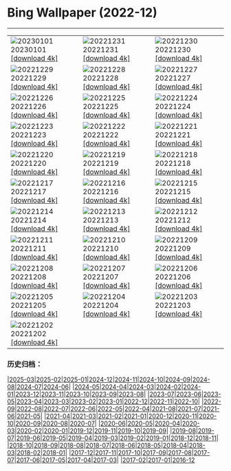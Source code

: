 # Bing Wallpaper (2022-12)
**************

<table><tr><td><img class="wallpaper" src="https://www.bing.com/th?id=OHR.NorwayNYD_DE-DE5087400553_1920x1080.jpg" alt="20230101"> 20230101 <a href="https://www.bing.com/th?id=OHR.NorwayNYD_DE-DE5087400553_UHD.jpg">[download 4k]</a></td><td><img class="wallpaper" src="https://www.bing.com/th?id=OHR.SydneyNYE_DE-DE4928573925_1920x1080.jpg" alt="20221231"> 20221231 <a href="https://www.bing.com/th?id=OHR.SydneyNYE_DE-DE4928573925_UHD.jpg">[download 4k]</a></td><td><img class="wallpaper" src="https://www.bing.com/th?id=OHR.ChalkRock_DE-DE4812578556_1920x1080.jpg" alt="20221230"> 20221230 <a href="https://www.bing.com/th?id=OHR.ChalkRock_DE-DE4812578556_UHD.jpg">[download 4k]</a></td></tr><tr><td><img class="wallpaper" src="https://www.bing.com/th?id=OHR.ButterflyEffect_DE-DE7912062583_1920x1080.jpg" alt="20221229"> 20221229 <a href="https://www.bing.com/th?id=OHR.ButterflyEffect_DE-DE7912062583_UHD.jpg">[download 4k]</a></td><td><img class="wallpaper" src="https://www.bing.com/th?id=OHR.OberstdorfSkispringen_DE-DE7762481456_1920x1080.jpg" alt="20221228"> 20221228 <a href="https://www.bing.com/th?id=OHR.OberstdorfSkispringen_DE-DE7762481456_UHD.jpg">[download 4k]</a></td><td><img class="wallpaper" src="https://www.bing.com/th?id=OHR.ChiesaBianca_DE-DE7464793229_1920x1080.jpg" alt="20221227"> 20221227 <a href="https://www.bing.com/th?id=OHR.ChiesaBianca_DE-DE7464793229_UHD.jpg">[download 4k]</a></td></tr><tr><td><img class="wallpaper" src="https://www.bing.com/th?id=OHR.BeverleyWestwood_DE-DE6933411273_1920x1080.jpg" alt="20221226"> 20221226 <a href="https://www.bing.com/th?id=OHR.BeverleyWestwood_DE-DE6933411273_UHD.jpg">[download 4k]</a></td><td><img class="wallpaper" src="https://www.bing.com/th?id=OHR.ChristmasSouvenir_DE-DE6720752177_1920x1080.jpg" alt="20221225"> 20221225 <a href="https://www.bing.com/th?id=OHR.ChristmasSouvenir_DE-DE6720752177_UHD.jpg">[download 4k]</a></td><td><img class="wallpaper" src="https://www.bing.com/th?id=OHR.WeihnachtenWatzmann_DE-DE6323542164_1920x1080.jpg" alt="20221224"> 20221224 <a href="https://www.bing.com/th?id=OHR.WeihnachtenWatzmann_DE-DE6323542164_UHD.jpg">[download 4k]</a></td></tr><tr><td><img class="wallpaper" src="https://www.bing.com/th?id=OHR.GentooGrievances_DE-DE5029170533_1920x1080.jpg" alt="20221223"> 20221223 <a href="https://www.bing.com/th?id=OHR.GentooGrievances_DE-DE5029170533_UHD.jpg">[download 4k]</a></td><td><img class="wallpaper" src="https://www.bing.com/th?id=OHR.TreeGaleriesLafayette_DE-DE4448669355_1920x1080.jpg" alt="20221222"> 20221222 <a href="https://www.bing.com/th?id=OHR.TreeGaleriesLafayette_DE-DE4448669355_UHD.jpg">[download 4k]</a></td><td><img class="wallpaper" src="https://www.bing.com/th?id=OHR.SolarHalo_DE-DE4160905401_1920x1080.jpg" alt="20221221"> 20221221 <a href="https://www.bing.com/th?id=OHR.SolarHalo_DE-DE4160905401_UHD.jpg">[download 4k]</a></td></tr><tr><td><img class="wallpaper" src="https://www.bing.com/th?id=OHR.PalaceBelvedere_DE-DE3706375084_1920x1080.jpg" alt="20221220"> 20221220 <a href="https://www.bing.com/th?id=OHR.PalaceBelvedere_DE-DE3706375084_UHD.jpg">[download 4k]</a></td><td><img class="wallpaper" src="https://www.bing.com/th?id=OHR.WinterberryBush_DE-DE3520378929_1920x1080.jpg" alt="20221219"> 20221219 <a href="https://www.bing.com/th?id=OHR.WinterberryBush_DE-DE3520378929_UHD.jpg">[download 4k]</a></td><td><img class="wallpaper" src="https://www.bing.com/th?id=OHR.BlueLagoon_DE-DE3379100071_1920x1080.jpg" alt="20221218"> 20221218 <a href="https://www.bing.com/th?id=OHR.BlueLagoon_DE-DE3379100071_UHD.jpg">[download 4k]</a></td></tr><tr><td><img class="wallpaper" src="https://www.bing.com/th?id=OHR.GlacierGoats_DE-DE2986564884_1920x1080.jpg" alt="20221217"> 20221217 <a href="https://www.bing.com/th?id=OHR.GlacierGoats_DE-DE2986564884_UHD.jpg">[download 4k]</a></td><td><img class="wallpaper" src="https://www.bing.com/th?id=OHR.AtlantaLights_DE-DE2783821552_1920x1080.jpg" alt="20221216"> 20221216 <a href="https://www.bing.com/th?id=OHR.AtlantaLights_DE-DE2783821552_UHD.jpg">[download 4k]</a></td><td><img class="wallpaper" src="https://www.bing.com/th?id=OHR.Borovets_DE-DE8625039774_1920x1080.jpg" alt="20221215"> 20221215 <a href="https://www.bing.com/th?id=OHR.Borovets_DE-DE8625039774_UHD.jpg">[download 4k]</a></td></tr><tr><td><img class="wallpaper" src="https://www.bing.com/th?id=OHR.TangleCreekFalls_DE-DE8307703084_1920x1080.jpg" alt="20221214"> 20221214 <a href="https://www.bing.com/th?id=OHR.TangleCreekFalls_DE-DE8307703084_UHD.jpg">[download 4k]</a></td><td><img class="wallpaper" src="https://www.bing.com/th?id=OHR.InstagramHallstatt_DE-DE7910698977_1920x1080.jpg" alt="20221213"> 20221213 <a href="https://www.bing.com/th?id=OHR.InstagramHallstatt_DE-DE7910698977_UHD.jpg">[download 4k]</a></td><td><img class="wallpaper" src="https://www.bing.com/th?id=OHR.PoinsettiaDay_DE-DE7513624511_1920x1080.jpg" alt="20221212"> 20221212 <a href="https://www.bing.com/th?id=OHR.PoinsettiaDay_DE-DE7513624511_UHD.jpg">[download 4k]</a></td></tr><tr><td><img class="wallpaper" src="https://www.bing.com/th?id=OHR.BuchsteinRossstein_DE-DE6786303987_1920x1080.jpg" alt="20221211"> 20221211 <a href="https://www.bing.com/th?id=OHR.BuchsteinRossstein_DE-DE6786303987_UHD.jpg">[download 4k]</a></td><td><img class="wallpaper" src="https://www.bing.com/th?id=OHR.SaltDesert_DE-DE6440829768_1920x1080.jpg" alt="20221210"> 20221210 <a href="https://www.bing.com/th?id=OHR.SaltDesert_DE-DE6440829768_UHD.jpg">[download 4k]</a></td><td><img class="wallpaper" src="https://www.bing.com/th?id=OHR.FlorenceAerial_DE-DE6146682535_1920x1080.jpg" alt="20221209"> 20221209 <a href="https://www.bing.com/th?id=OHR.FlorenceAerial_DE-DE6146682535_UHD.jpg">[download 4k]</a></td></tr><tr><td><img class="wallpaper" src="https://www.bing.com/th?id=OHR.NorwayMuskox_DE-DE4462995800_1920x1080.jpg" alt="20221208"> 20221208 <a href="https://www.bing.com/th?id=OHR.NorwayMuskox_DE-DE4462995800_UHD.jpg">[download 4k]</a></td><td><img class="wallpaper" src="https://www.bing.com/th?id=OHR.GranParadiso100th_DE-DE3950130953_1920x1080.jpg" alt="20221207"> 20221207 <a href="https://www.bing.com/th?id=OHR.GranParadiso100th_DE-DE3950130953_UHD.jpg">[download 4k]</a></td><td><img class="wallpaper" src="https://www.bing.com/th?id=OHR.StNick_DE-DE2067486738_1920x1080.jpg" alt="20221206"> 20221206 <a href="https://www.bing.com/th?id=OHR.StNick_DE-DE2067486738_UHD.jpg">[download 4k]</a></td></tr><tr><td><img class="wallpaper" src="https://www.bing.com/th?id=OHR.BohlenwegWenningstedt_DE-DE1630283680_1920x1080.jpg" alt="20221205"> 20221205 <a href="https://www.bing.com/th?id=OHR.BohlenwegWenningstedt_DE-DE1630283680_UHD.jpg">[download 4k]</a></td><td><img class="wallpaper" src="https://www.bing.com/th?id=OHR.KilimanjaroElephants_DE-DE1330663684_1920x1080.jpg" alt="20221204"> 20221204 <a href="https://www.bing.com/th?id=OHR.KilimanjaroElephants_DE-DE1330663684_UHD.jpg">[download 4k]</a></td><td><img class="wallpaper" src="https://www.bing.com/th?id=OHR.MiamiDT_DE-DE9731630617_1920x1080.jpg" alt="20221203"> 20221203 <a href="https://www.bing.com/th?id=OHR.MiamiDT_DE-DE9731630617_UHD.jpg">[download 4k]</a></td></tr><tr><td><img class="wallpaper" src="https://www.bing.com/th?id=OHR.BraidedRiverDelta_DE-DE9595164711_1920x1080.jpg" alt="20221202"> 20221202 <a href="https://www.bing.com/th?id=OHR.BraidedRiverDelta_DE-DE9595164711_UHD.jpg">[download 4k]</a></td><td></td><td></td></tr></table>

### 历史归档：

|[2025-03](/../2025-03/2025-03.md)|[2025-02](/../2025-02/2025-02.md)|[2025-01](/../2025-01/2025-01.md)|[2024-12](/../2024-12/2024-12.md)|[2024-11](/../2024-11/2024-11.md)|[2024-10](/../2024-10/2024-10.md)|[2024-09](/../2024-09/2024-09.md)|[2024-08](/../2024-08/2024-08.md)|[2024-07](/../2024-07/2024-07.md)|[2024-06](/../2024-06/2024-06.md)|
|[2024-05](/../2024-05/2024-05.md)|[2024-04](/../2024-04/2024-04.md)|[2024-03](/../2024-03/2024-03.md)|[2024-02](/../2024-02/2024-02.md)|[2024-01](/../2024-01/2024-01.md)|[2023-12](/../2023-12/2023-12.md)|[2023-11](/../2023-11/2023-11.md)|[2023-10](/../2023-10/2023-10.md)|[2023-09](/../2023-09/2023-09.md)|[2023-08](/../2023-08/2023-08.md)|
|[2023-07](/../2023-07/2023-07.md)|[2023-06](/../2023-06/2023-06.md)|[2023-05](/../2023-05/2023-05.md)|[2023-04](/../2023-04/2023-04.md)|[2023-03](/../2023-03/2023-03.md)|[2023-02](/../2023-02/2023-02.md)|[2023-01](/../2023-01/2023-01.md)|[2022-12](/2022-12.md)|[2022-11](/../2022-11/2022-11.md)|[2022-10](/../2022-10/2022-10.md)|
|[2022-09](/../2022-09/2022-09.md)|[2022-08](/../2022-08/2022-08.md)|[2022-07](/../2022-07/2022-07.md)|[2022-06](/../2022-06/2022-06.md)|[2022-05](/../2022-05/2022-05.md)|[2022-04](/../2022-04/2022-04.md)|[2021-08](/../2021-08/2021-08.md)|[2021-07](/../2021-07/2021-07.md)|[2021-06](/../2021-06/2021-06.md)|[2021-05](/../2021-05/2021-05.md)|
|[2021-04](/../2021-04/2021-04.md)|[2021-03](/../2021-03/2021-03.md)|[2021-02](/../2021-02/2021-02.md)|[2021-01](/../2021-01/2021-01.md)|[2020-12](/../2020-12/2020-12.md)|[2020-11](/../2020-11/2020-11.md)|[2020-10](/../2020-10/2020-10.md)|[2020-09](/../2020-09/2020-09.md)|[2020-08](/../2020-08/2020-08.md)|[2020-07](/../2020-07/2020-07.md)|
|[2020-06](/../2020-06/2020-06.md)|[2020-05](/../2020-05/2020-05.md)|[2020-04](/../2020-04/2020-04.md)|[2020-03](/../2020-03/2020-03.md)|[2020-02](/../2020-02/2020-02.md)|[2020-01](/../2020-01/2020-01.md)|[2019-12](/../2019-12/2019-12.md)|[2019-11](/../2019-11/2019-11.md)|[2019-10](/../2019-10/2019-10.md)|[2019-09](/../2019-09/2019-09.md)|
|[2019-08](/../2019-08/2019-08.md)|[2019-07](/../2019-07/2019-07.md)|[2019-06](/../2019-06/2019-06.md)|[2019-05](/../2019-05/2019-05.md)|[2019-04](/../2019-04/2019-04.md)|[2019-03](/../2019-03/2019-03.md)|[2019-02](/../2019-02/2019-02.md)|[2019-01](/../2019-01/2019-01.md)|[2018-12](/../2018-12/2018-12.md)|[2018-11](/../2018-11/2018-11.md)|
|[2018-10](/../2018-10/2018-10.md)|[2018-09](/../2018-09/2018-09.md)|[2018-08](/../2018-08/2018-08.md)|[2018-07](/../2018-07/2018-07.md)|[2018-06](/../2018-06/2018-06.md)|[2018-05](/../2018-05/2018-05.md)|[2018-04](/../2018-04/2018-04.md)|[2018-03](/../2018-03/2018-03.md)|[2018-02](/../2018-02/2018-02.md)|[2018-01](/../2018-01/2018-01.md)|
|[2017-12](/../2017-12/2017-12.md)|[2017-11](/../2017-11/2017-11.md)|[2017-10](/../2017-10/2017-10.md)|[2017-09](/../2017-09/2017-09.md)|[2017-08](/../2017-08/2017-08.md)|[2017-07](/../2017-07/2017-07.md)|[2017-06](/../2017-06/2017-06.md)|[2017-05](/../2017-05/2017-05.md)|[2017-04](/../2017-04/2017-04.md)|[2017-03](/../2017-03/2017-03.md)|
|[2017-02](/../2017-02/2017-02.md)|[2017-01](/../2017-01/2017-01.md)|[2016-12](/../2016-12/2016-12.md)
